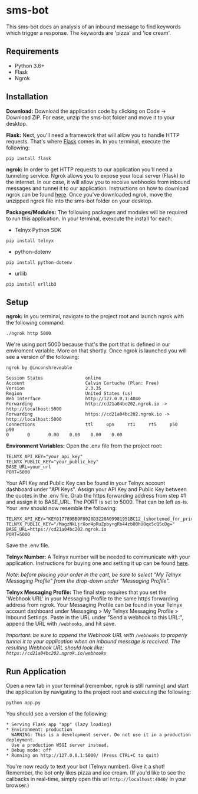 # sms-bot

This sms-bot does an analysis of an inbound message to find keywords which trigger a response. The keywords are 'pizza' and 'ice cream'.  

## Requirements

- Python 3.6+
- Flask 
- Ngrok

## Installation

**Download:** Download the application code by clicking on Code -> Download ZIP. For ease, unzip the sms-bot folder and move it to your desktop. 

**Flask:** Next, you'll need a framework that will allow you to handle HTTP requests. That's where [Flask](https://pypi.org/project/Flask/) comes in. In you terminal, execute the following:

```
pip install flask
```

**ngrok:** In order to get HTTP requests to our application you'll need a tunneling service. Ngrok allows you to expose your local server (Flask) to the internet. In our case, it will allow you to receive webhooks from inbound messages and tunnel it to our application. Instructions on how to download ngrok can be found [here](https://ngrok.com/download). Once you've downloaded ngrok, move the unzipped ngrok file into the sms-bot folder on your desktop. 

**Packages/Modules:** The following packages and modules will be required to run this application. In your terminal, exexcute the install for each:
   
- Telnyx Python SDK
```
pip install telnyx
```
- python-dotenv
```
pip install python-dotenv
```
- urllib
```
pip install urllib3
```

## Setup

**ngrok:** In you terminal, navigate to the project root and launch ngrok with the following command:

``` 
./ngrok http 5000
```
We're using port 5000 because that's the port that is defined in our enviroment variable. More on that shortly. Once ngrok is launched you will see a version of the following:
   
```
ngrok by @inconshreveable

Session Status                online
Account                       Calvin Certuche (Plan: Free)
Version                       2.3.35
Region                        United States (us)
Web Interface                 http://127.0.0.1:4040
Forwarding                    http://cd21a04bc202.ngrok.io -> http://localhost:5000
Forwarding                    https://cd21a04bc202.ngrok.io -> http://localhost:5000                                                                                                                      
Connections                   ttl     opn     rt1     rt5     p50     p90                                                                                                                         0       0       0.00    0.00    0.00    0.00

```

**Environment Variables:** Open the .env file from the project root:

```
TELNYX_API_KEY="your_api_key"
TELNYX_PUBLIC_KEY="your_public_key"
BASE_URL=your_url
PORT=5000
```    
       
Your API Key and Public Key can be found in your Telnyx account dashboard under "API Keys". Assign your API Key and Public Key between the quotes in the .env        file. Grab the https forwarding address from step #1 and assign it to BASE_URL. The PORT is set to 5000. That can be left as-is. Your .env should now resemble the following:

```
TELNYX_API_KEY="KEY017789BB9F8028D3228A09981951BC12_(shortened_for_privacy)"
TELNYX_PUBLIC_KEY="/MagzNkLjrXor4pRuZpby+gRb44zb80hUOqx5cQScDg="
BASE_URL=https://cd21a04bc202.ngrok.io
PORT=5000
``` 

Save the .env file. 

**Telnyx Number:** A Telnyx number will be needed to communicate with your application. Instructions for buying one and setting it up can be found [here](https://telnyx.com/resources/purchase-a-phone-number-with-telnyx).

*Note: before placing your order in the cart, be sure to select "My Telnyx Messaging Profile" from the drop-down under "Messaging Profile".*

**Telnyx Messaging Profile:** The final step requires that you set the 'Webhook URL' in your Messaging Profile to the same https forwarding address from ngrok. Your Messaging Profile can be found in your Telnyx account dashboard under Messaging > My Telnyx Messaging Profile > Inbound Settings. Paste in the URL under "Send a webhook to this URL:", append the URL with `/webhooks`, and hit save. 

*Important: be sure to append the Webhook URL with `/webhooks` to properly tunnel it to your application when an inbound message is received. The resulting Webhook URL should look like: `https://cd21a04bc202.ngrok.io/webhooks`*

## Run Application 

Open a new tab in your terminal (remember, ngrok is still running) and start the application by navigating to the project root and executing the following:

``` 
python app.py 
```

You should see a version of the following:

``` 
* Serving Flask app "app" (lazy loading)
* Environment: production
  WARNING: This is a development server. Do not use it in a production deployment.
  Use a production WSGI server instead.
* Debug mode: off
* Running on http://127.0.0.1:5000/ (Press CTRL+C to quit)
```

You're now ready to text your bot (Telnyx number). Give it a shot! Remember, the bot only likes pizza and ice cream. 
(If you'd like to see the callbacks in real-time, simply open this url `http://localhost:4040/` in your browser.)
